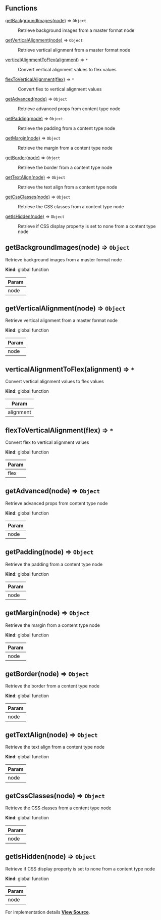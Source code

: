 ## Functions

<dl>
<dt><a href="#getBackgroundImages">getBackgroundImages(node)</a> ⇒ <code>Object</code></dt>
<dd><p>Retrieve background images from a master format node</p>
</dd>
<dt><a href="#getVerticalAlignment">getVerticalAlignment(node)</a> ⇒ <code>Object</code></dt>
<dd><p>Retrieve vertical alignment from a master format node</p>
</dd>
<dt><a href="#verticalAlignmentToFlex">verticalAlignmentToFlex(alignment)</a> ⇒ <code>*</code></dt>
<dd><p>Convert vertical alignment values to flex values</p>
</dd>
<dt><a href="#flexToVerticalAlignment">flexToVerticalAlignment(flex)</a> ⇒ <code>*</code></dt>
<dd><p>Convert flex to vertical alignment values</p>
</dd>
<dt><a href="#getAdvanced">getAdvanced(node)</a> ⇒ <code>Object</code></dt>
<dd><p>Retrieve advanced props from content type node</p>
</dd>
<dt><a href="#getPadding">getPadding(node)</a> ⇒ <code>Object</code></dt>
<dd><p>Retrieve the padding from a content type node</p>
</dd>
<dt><a href="#getMargin">getMargin(node)</a> ⇒ <code>Object</code></dt>
<dd><p>Retrieve the margin from a content type node</p>
</dd>
<dt><a href="#getBorder">getBorder(node)</a> ⇒ <code>Object</code></dt>
<dd><p>Retrieve the border from a content type node</p>
</dd>
<dt><a href="#getTextAlign">getTextAlign(node)</a> ⇒ <code>Object</code></dt>
<dd><p>Retrieve the text align from a content type node</p>
</dd>
<dt><a href="#getCssClasses">getCssClasses(node)</a> ⇒ <code>Object</code></dt>
<dd><p>Retrieve the CSS classes from a content type node</p>
</dd>
<dt><a href="#getIsHidden">getIsHidden(node)</a> ⇒ <code>Object</code></dt>
<dd><p>Retrieve if CSS display property is set to none from a content type node</p>
</dd>
</dl>

<a name="getBackgroundImages"></a>

## getBackgroundImages(node) ⇒ <code>Object</code>
Retrieve background images from a master format node

**Kind**: global function  

| Param |
| --- |
| node | 

<a name="getVerticalAlignment"></a>

## getVerticalAlignment(node) ⇒ <code>Object</code>
Retrieve vertical alignment from a master format node

**Kind**: global function  

| Param |
| --- |
| node | 

<a name="verticalAlignmentToFlex"></a>

## verticalAlignmentToFlex(alignment) ⇒ <code>\*</code>
Convert vertical alignment values to flex values

**Kind**: global function  

| Param |
| --- |
| alignment | 

<a name="flexToVerticalAlignment"></a>

## flexToVerticalAlignment(flex) ⇒ <code>\*</code>
Convert flex to vertical alignment values

**Kind**: global function  

| Param |
| --- |
| flex | 

<a name="getAdvanced"></a>

## getAdvanced(node) ⇒ <code>Object</code>
Retrieve advanced props from content type node

**Kind**: global function  

| Param |
| --- |
| node | 

<a name="getPadding"></a>

## getPadding(node) ⇒ <code>Object</code>
Retrieve the padding from a content type node

**Kind**: global function  

| Param |
| --- |
| node | 

<a name="getMargin"></a>

## getMargin(node) ⇒ <code>Object</code>
Retrieve the margin from a content type node

**Kind**: global function  

| Param |
| --- |
| node | 

<a name="getBorder"></a>

## getBorder(node) ⇒ <code>Object</code>
Retrieve the border from a content type node

**Kind**: global function  

| Param |
| --- |
| node | 

<a name="getTextAlign"></a>

## getTextAlign(node) ⇒ <code>Object</code>
Retrieve the text align from a content type node

**Kind**: global function  

| Param |
| --- |
| node | 

<a name="getCssClasses"></a>

## getCssClasses(node) ⇒ <code>Object</code>
Retrieve the CSS classes from a content type node

**Kind**: global function  

| Param |
| --- |
| node | 

<a name="getIsHidden"></a>

## getIsHidden(node) ⇒ <code>Object</code>
Retrieve if CSS display property is set to none from a content type node

**Kind**: global function  

| Param |
| --- |
| node | 



For implementation details [**View Source**](https://github.com/magento/pwa-studio/blob/develop/packages/pagebuilder/lib/utils.js).
